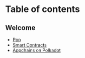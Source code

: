 # Table of contents

## Welcome

* [Pop](README.md)
* [Smart Contracts](https://learn.onpop.io/v/smart-contracts)
* [Appchains on Polkadot](https://learn.onpop.io/v/appchains)
